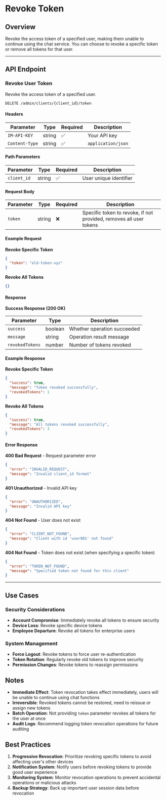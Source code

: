 # Revoke Token

## Overview

Revoke the access token of a specified user, making them unable to continue using the chat service. You can choose to revoke a specific token or remove all tokens for that user.

------

## API Endpoint

### Revoke User Token

Revoke the access token of a specified user.

```http
DELETE /admin/clients/{client_id}/token
```

#### Headers

| Parameter      | Type   | Required | Description        |
| -------------- | ------ | -------- | ------------------ |
| `IM-API-KEY`   | string | ✅       | Your API key       |
| `Content-Type` | string | ✅       | `application/json` |

#### Path Parameters

| Parameter   | Type   | Required | Description         |
| ----------- | ------ | -------- | ------------------- |
| `client_id` | string | ✅       | User unique identifier |

#### Request Body

| Parameter | Type   | Required | Description                                                      |
| --------- | ------ | -------- | ---------------------------------------------------------------- |
| `token`   | string | ❌       | Specific token to revoke, if not provided, removes all user tokens |

#### Example Request

**Revoke Specific Token**

```json
{
  "token": "old-token-xyz"
}
```

**Revoke All Tokens**

```json
{}
```

#### Response

**Success Response (200 OK)**

| Parameter      | Type    | Description               |
| -------------- | ------- | ------------------------- |
| `success`      | boolean | Whether operation succeeded |
| `message`      | string  | Operation result message  |
| `revokedTokens`| number  | Number of tokens revoked  |

#### Example Response

**Revoke Specific Token**

```json
{
  "success": true,
  "message": "Token revoked successfully",
  "revokedTokens": 1
}
```

**Revoke All Tokens**

```json
{
  "success": true,
  "message": "All tokens revoked successfully",
  "revokedTokens": 3
}
```

#### Error Response

**400 Bad Request** - Request parameter error

```json
{
  "error": "INVALID_REQUEST",
  "message": "Invalid client_id format"
}
```

**401 Unauthorized** - Invalid API key

```json
{
  "error": "UNAUTHORIZED",
  "message": "Invalid API key"
}
```

**404 Not Found** - User does not exist

```json
{
  "error": "CLIENT_NOT_FOUND",
  "message": "Client with id 'user001' not found"
}
```

**404 Not Found** - Token does not exist (when specifying a specific token)

```json
{
  "error": "TOKEN_NOT_FOUND",
  "message": "Specified token not found for this client"
}
```

------

## Use Cases

### Security Considerations

- **Account Compromise**: Immediately revoke all tokens to ensure security
- **Device Loss**: Revoke specific device tokens
- **Employee Departure**: Revoke all tokens for enterprise users

### System Management

- **Force Logout**: Revoke tokens to force user re-authentication
- **Token Rotation**: Regularly revoke old tokens to improve security
- **Permission Changes**: Revoke tokens to reassign permissions

## Notes

- **Immediate Effect**: Token revocation takes effect immediately, users will be unable to continue using chat functions
- **Irreversible**: Revoked tokens cannot be restored, need to reissue or assign new tokens
- **Batch Operation**: Not providing `token` parameter revokes all tokens for the user at once
- **Audit Logs**: Recommend logging token revocation operations for future auditing

## Best Practices

1. **Progressive Revocation**: Prioritize revoking specific tokens to avoid affecting user's other devices
2. **Notification System**: Notify users before revoking tokens to provide good user experience
3. **Monitoring System**: Monitor revocation operations to prevent accidental operations or malicious attacks
4. **Backup Strategy**: Back up important user session data before revocation